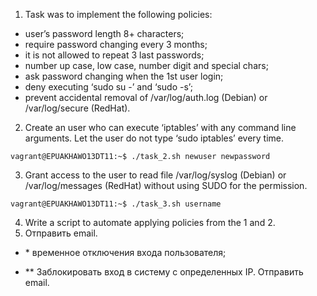 1) Task was to implement the following policies: <br>
- user’s password length 8+ characters; <br>
- require password changing every 3 months; <br>
- it is not allowed to repeat 3 last passwords; <br>
- number up case, low case, number digit and special chars; <br>
- ask password changing when the 1st user login; <br>
- deny executing ‘sudo su -’ and ‘sudo -s’; <br>
- prevent accidental removal of /var/log/auth.log (Debian) or /var/log/secure (RedHat). 

2) Create an user who can execute ‘iptables’ with any command line arguments. Let the user do not type ‘sudo iptables’ every time. 
```
vagrant@EPUAKHAWO13DT11:~$ ./task_2.sh newuser newpassword
```
3)  Grant access to the user to read file /var/log/syslog (Debian) or /var/log/messages (RedHat) without using SUDO for the permission.
```
vagrant@EPUAKHAWO13DT11:~$ ./task_3.sh username
```
4) Write a script to automate applying policies from the 1 and 2. 
5) Отправить email. 

- \* временное отключения входа пользователя;

- \*\* Заблокировать вход в систему с определенных IP. Отправить email.
